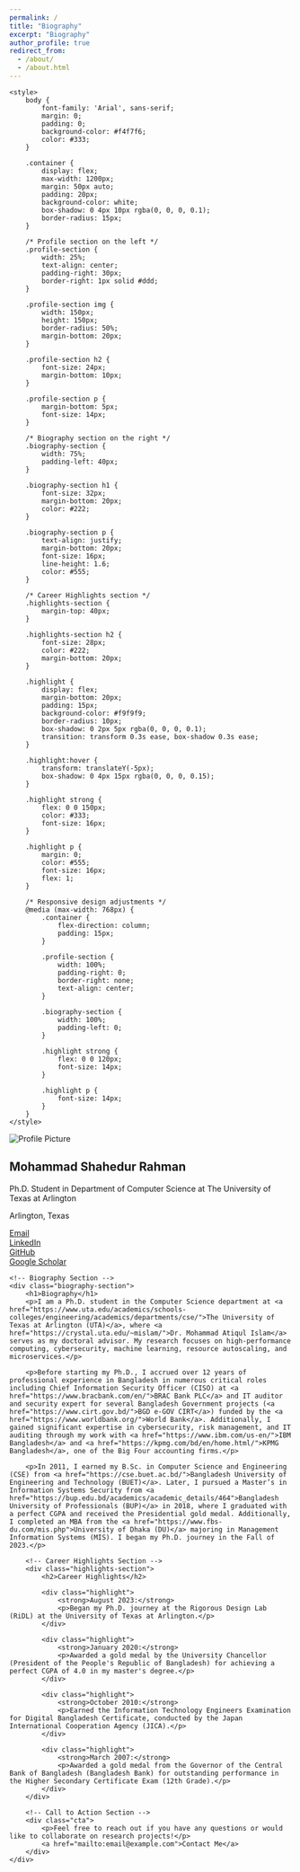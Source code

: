 ```yaml
---
permalink: /
title: "Biography"
excerpt: "Biography"
author_profile: true
redirect_from: 
  - /about/
  - /about.html
---
```


<!DOCTYPE html>
<html lang="en">
<head>
    <meta charset="UTF-8">
    <meta name="viewport" content="width=device-width, initial-scale=1.0">
    
    <style>
        body {
            font-family: 'Arial', sans-serif;
            margin: 0;
            padding: 0;
            background-color: #f4f7f6;
            color: #333;
        }

        .container {
            display: flex;
            max-width: 1200px;
            margin: 50px auto;
            padding: 20px;
            background-color: white;
            box-shadow: 0 4px 10px rgba(0, 0, 0, 0.1);
            border-radius: 15px;
        }

        /* Profile section on the left */
        .profile-section {
            width: 25%;
            text-align: center;
            padding-right: 30px;
            border-right: 1px solid #ddd;
        }

        .profile-section img {
            width: 150px;
            height: 150px;
            border-radius: 50%;
            margin-bottom: 20px;
        }

        .profile-section h2 {
            font-size: 24px;
            margin-bottom: 10px;
        }

        .profile-section p {
            margin-bottom: 5px;
            font-size: 14px;
        }

        /* Biography section on the right */
        .biography-section {
            width: 75%;
            padding-left: 40px;
        }

        .biography-section h1 {
            font-size: 32px;
            margin-bottom: 20px;
            color: #222;
        }

        .biography-section p {
            text-align: justify;
            margin-bottom: 20px;
            font-size: 16px;
            line-height: 1.6;
            color: #555;
        }

        /* Career Highlights section */
        .highlights-section {
            margin-top: 40px;
        }

        .highlights-section h2 {
            font-size: 28px;
            color: #222;
            margin-bottom: 20px;
        }

        .highlight {
            display: flex;
            margin-bottom: 20px;
            padding: 15px;
            background-color: #f9f9f9;
            border-radius: 10px;
            box-shadow: 0 2px 5px rgba(0, 0, 0, 0.1);
            transition: transform 0.3s ease, box-shadow 0.3s ease;
        }

        .highlight:hover {
            transform: translateY(-5px);
            box-shadow: 0 4px 15px rgba(0, 0, 0, 0.15);
        }

        .highlight strong {
            flex: 0 0 150px;
            color: #333;
            font-size: 16px;
        }

        .highlight p {
            margin: 0;
            color: #555;
            font-size: 16px;
            flex: 1;
        }

        /* Responsive design adjustments */
        @media (max-width: 768px) {
            .container {
                flex-direction: column;
                padding: 15px;
            }

            .profile-section {
                width: 100%;
                padding-right: 0;
                border-right: none;
                text-align: center;
            }

            .biography-section {
                width: 100%;
                padding-left: 0;
            }

            .highlight strong {
                flex: 0 0 120px;
                font-size: 14px;
            }

            .highlight p {
                font-size: 14px;
            }
        }
    </style>
</head>
<body>

<div class="container">
    <!-- Profile Section (Left Panel) -->
    <div class="profile-section">
        <img src="your-profile-image.jpg" alt="Profile Picture">
        <h2>Mohammad Shahedur Rahman</h2>
        <p>Ph.D. Student in Department of Computer Science at The University of Texas at Arlington</p>
        <p>Arlington, Texas</p>
        <p>
            <a href="mailto:email@example.com">Email</a><br>
            <a href="#">LinkedIn</a><br>
            <a href="#">GitHub</a><br>
            <a href="#">Google Scholar</a>
        </p>
    </div>

    <!-- Biography Section -->
    <div class="biography-section">
        <h1>Biography</h1>
        <p>I am a Ph.D. student in the Computer Science department at <a href="https://www.uta.edu/academics/schools-colleges/engineering/academics/departments/cse/">The University of Texas at Arlington (UTA)</a>, where <a href="https://crystal.uta.edu/~mislam/">Dr. Mohammad Atiqul Islam</a> serves as my doctoral advisor. My research focuses on high-performance computing, cybersecurity, machine learning, resource autoscaling, and microservices.</p>

        <p>Before starting my Ph.D., I accrued over 12 years of professional experience in Bangladesh in numerous critical roles including Chief Information Security Officer (CISO) at <a href="https://www.bracbank.com/en/">BRAC Bank PLC</a> and IT auditor and security expert for several Bangladesh Government projects (<a href="https://www.cirt.gov.bd/">BGD e-GOV CIRT</a>) funded by the <a href="https://www.worldbank.org/">World Bank</a>. Additionally, I gained significant expertise in cybersecurity, risk management, and IT auditing through my work with <a href="https://www.ibm.com/us-en/">IBM Bangladesh</a> and <a href="https://kpmg.com/bd/en/home.html/">KPMG Bangladesh</a>, one of the Big Four accounting firms.</p>

        <p>In 2011, I earned my B.Sc. in Computer Science and Engineering (CSE) from <a href="https://cse.buet.ac.bd/">Bangladesh University of Engineering and Technology (BUET)</a>. Later, I pursued a Master’s in Information Systems Security from <a href="https://bup.edu.bd/academics/academic_details/464">Bangladesh University of Professionals (BUP)</a> in 2018, where I graduated with a perfect CGPA and received the Presidential gold medal. Additionally, I completed an MBA from the <a href="https://www.fbs-du.com/mis.php">University of Dhaka (DU)</a> majoring in Management Information Systems (MIS). I began my Ph.D. journey in the Fall of 2023.</p>

        <!-- Career Highlights Section -->
        <div class="highlights-section">
            <h2>Career Highlights</h2>

            <div class="highlight">
                <strong>August 2023:</strong>
                <p>Began my Ph.D. journey at the Rigorous Design Lab (RiDL) at the University of Texas at Arlington.</p>
            </div>

            <div class="highlight">
                <strong>January 2020:</strong>
                <p>Awarded a gold medal by the University Chancellor (President of the People's Republic of Bangladesh) for achieving a perfect CGPA of 4.0 in my master's degree.</p>
            </div>

            <div class="highlight">
                <strong>October 2010:</strong>
                <p>Earned the Information Technology Engineers Examination for Digital Bangladesh Certificate, conducted by the Japan International Cooperation Agency (JICA).</p>
            </div>

            <div class="highlight">
                <strong>March 2007:</strong>
                <p>Awarded a gold medal from the Governor of the Central Bank of Bangladesh (Bangladesh Bank) for outstanding performance in the Higher Secondary Certificate Exam (12th Grade).</p>
            </div>
        </div>

        <!-- Call to Action Section -->
        <div class="cta">
            <p>Feel free to reach out if you have any questions or would like to collaborate on research projects!</p>
            <a href="mailto:email@example.com">Contact Me</a>
        </div>
    </div>
</div>

</body>
</html>
